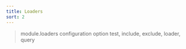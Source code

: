 ```yaml
---
title: Loaders
sort: 2
---
```

> module.loaders configuration option
> test, include, exclude, loader, query
